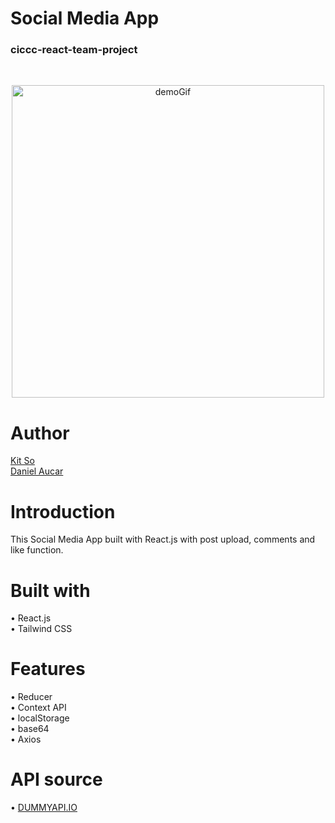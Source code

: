 # Social Media App
### ciccc-react-team-project 
<br/>

<p align="center">
  <img src="/demo.gif" alt="demoGif" height=500 /><br>
</p>

# Author
[Kit So](https://github.com/Kit486759) <br/>
[Daniel Aucar](https://github.com/danielaucarpro)

# Introduction
This Social Media App built with React.js with post upload, comments and like function.

# Built with
• React.js <br/>
• Tailwind CSS

# Features
• Reducer <br/>
• Context API <br/>
• localStorage <br/>
• base64 <br/>
• Axios <br/>

# API source
• [DUMMYAPI.IO](https://dummyapi.io/documentation/models)


